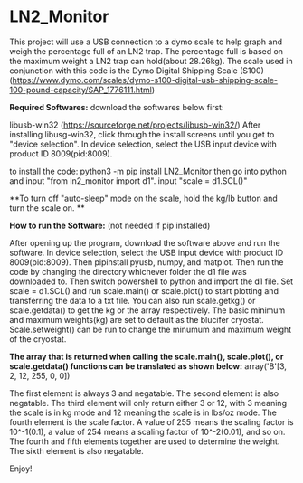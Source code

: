 # LN2_Monitor
This project will use a USB connection to a dymo scale to help graph and weigh the percentage full of an LN2 trap. The percentage full is based on the maximum weight a LN2 trap can hold(about 28.26kg). The scale used in conjunction with this code is the Dymo Digital Shipping Scale (S100) (https://www.dymo.com/scales/dymo-s100-digital-usb-shipping-scale-100-pound-capacity/SAP_1776111.html)

**Required Softwares:**
download the softwares below first:

libusb-win32 (https://sourceforge.net/projects/libusb-win32/)
After installing libusg-win32, click through the install screens until you get to "device selection". In device selection, select the USB input device with product ID 8009(pid:8009). 

to install the code: python3 -m pip install LN2_Monitor
then go into python and input "from ln2_monitor import d1". 
input "scale = d1.SCL()"

**To turn off "auto-sleep" mode on the scale, hold the kg/lb button and turn the scale on. **

**How to run the Software:** (not needed if pip installed)

After opening up the program, download the software above and run the software. In device selection, select the USB input device with product ID 8009(pid:8009). Then pipinstall pyusb, numpy, and matplot. Then run the code by changing the directory whichever folder the d1 file was downloaded to. Then switch powershell to python and import the d1 file. Set scale = d1.SCL() and run scale.main() or scale.plot() to start plotting and transferring the data to a txt file. You can also run scale.getkg() or scale.getdata() to get the kg or the array respectively. The basic minimum and maximum weights(kg) are set to default as the blucifer cryostat. Scale.setweight() can be run to change the minumum and maximum weight of the cryostat.



**The array that is returned when calling the scale.main(), scale.plot(), or scale.getdata() functions can be translated as shown below:**
array('B'[3, 2, 12, 255, 0, 0])

The first element is always 3 and negatable.
The second element is also negatable.
The third element will only return either 3 or 12, with 3 meaning the scale is in kg mode and 12 meaning the scale is in lbs/oz mode.
The fourth element is the scale factor. A value of 255 means the scaling factor is 10^-1(0.1), a value of 254 means a scaling factor of 10^-2(0.01), and so on. 
The fourth and fifth elements together are used to determine the weight.
The sixth element is also negatable. 

Enjoy!
